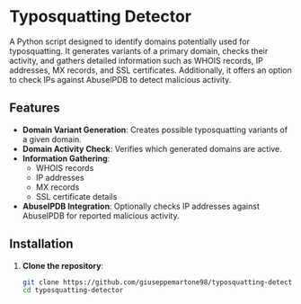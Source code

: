 # Typosquatting Detector

A Python script designed to identify domains potentially used for typosquatting. It generates variants of a primary domain, checks their activity, and gathers detailed information such as WHOIS records, IP addresses, MX records, and SSL certificates. Additionally, it offers an option to check IPs against AbuseIPDB to detect malicious activity.

## Features

- **Domain Variant Generation**: Creates possible typosquatting variants of a given domain.
- **Domain Activity Check**: Verifies which generated domains are active.
- **Information Gathering**:
  - WHOIS records
  - IP addresses
  - MX records
  - SSL certificate details
- **AbuseIPDB Integration**: Optionally checks IP addresses against AbuseIPDB for reported malicious activity.

## Installation

1. **Clone the repository**:
   ```bash
   git clone https://github.com/giuseppemartone98/typosquatting-detector.git
   cd typosquatting-detector

